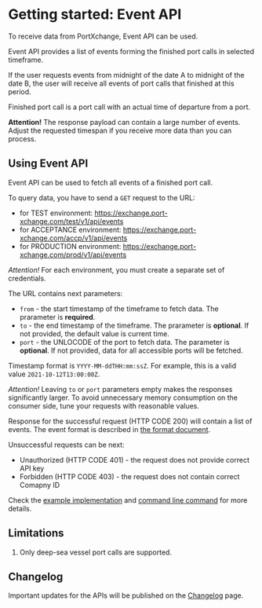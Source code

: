 # Getting started: Event API

To receive data from PortXchange, Event API can be used.

Event API provides a list of events forming the finished port calls in selected timeframe.

If the user requests events from midnight of the date A to midnight of the date B, the user will receive all events of port calls that finished at this period.

Finished port call is a port call with an actual time of departure from a port.

**Attention!** 
The response payload can contain a large number of events. Adjust the requested timespan if you receive more data than you can process.

## Using Event API

Event API can be used to fetch all events of a finished port call. 

To query data, you have to send a `GET` request to the URL: 
- for TEST environment: https://exchange.port-xchange.com/test/v1/api/events
- for ACCEPTANCE environment: https://exchange.port-xchange.com/accp/v1/api/events
- for PRODUCTION environment: https://exchange.port-xchange.com/prod/v1/api/events

*Attention!* 
For each environment, you must create a separate set of credentials.

The URL contains next parameters:

- `from` - the start timestamp of the timeframe to fetch data. The prarameter is **required**.
- `to` - the end timestamp of the timeframe. The prarameter is **optional**. If not provided, the default value is current time.
- `port` - the UNLOCODE of the port to fetch data. The parameter is **optional**. If not provided, data for all accessible ports will be fetched.

Timestamp format is `YYYY-MM-ddTHH:mm:ssZ`.
For example, this is a valid value `2021-10-12T13:00:00Z`.

*Attention!* 
Leaving `to` or `port` parameters empty makes the responses significantly larger. To avoid unnecessary memory consumption on the consumer side, tune your requests with reasonable values.

Response for the successful request (HTTP CODE 200) will contain a list of events. The event format is described in [the format document](https://github.com/PortCallOptimisation/port-call-event-format/blob/master/Event_spec.ts).

Unsuccessful requests can be next:
- Unauthorized (HTTP CODE 401) - the request does not provide correct API key
- Forbidden (HTTP CODE 403) - the request does not contain correct Comapny ID

Check the [example implementation](/resources/event_api.py) and [command line command](/resources/event_api.sh) for more details.

## Limitations

1. Only deep-sea vessel port calls are supported.

## Changelog

Important updates for the APIs will be published on the [Changelog](/sending-data/changelog.md) page.